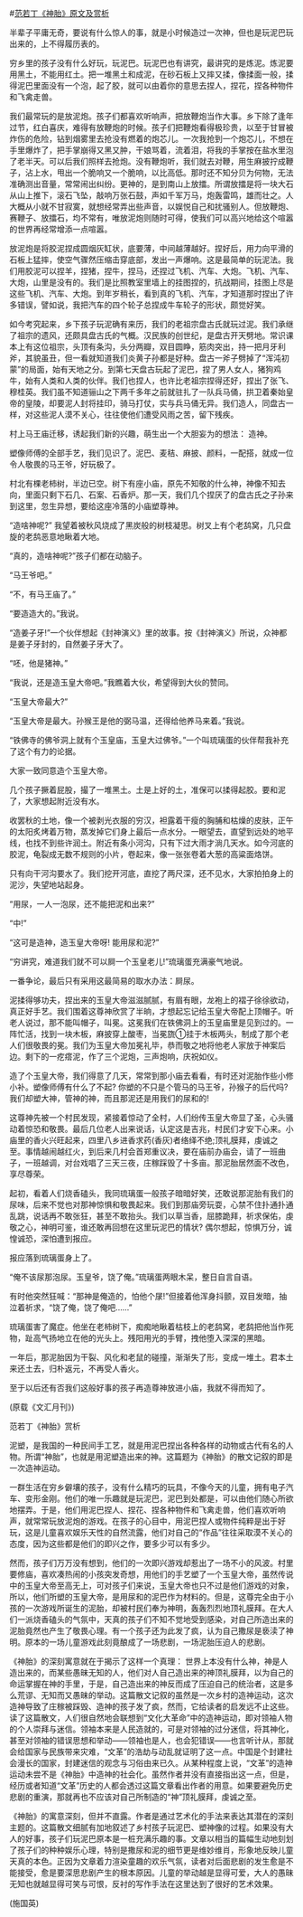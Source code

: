#[范若丁《神胎》原文及赏析](https://www.vrrw.net/wx/9111.html)

半辈子平庸无奇，要说有什么惊人的事，就是小时候造过一次神，但也是玩泥巴玩出来的，上不得履历表的。

穷乡里的孩子没有什么好玩，玩泥巴。玩泥巴也有讲究，最讲究的是炼泥。炼泥要用黑土，不能用红土。把一堆黑土和成泥，在砂石板上又摔又揉，像揉面一般，揉得泥巴里面没有一个泡，起了胶，就可以由着你的意思去捏人，捏花，捏各种物件和飞禽走兽。

我们最常玩的是放泥炮。孩子们都喜欢听响声，把放鞭炮当作大事。乡下除了逢年过节，红白喜庆，难得有放鞭炮的时候。孩子们把鞭炮看得极珍贵，以至于甘冒被炸伤的危险，钻到烟雾里去抢没有燃着的炮芯儿。一次我抢到一个炮芯儿，不想在手里爆炸了，把手掌崩得又黑又肿，干娘骂着，流着泪，将我的手掌按在盐水里泡了老半天。可以后我们照样去抢炮。没有鞭炮听，我们就去对鞭，用生麻披拧成鞭子，沾上水，甩出一个脆响又一个脆响，以比高低。那时还不知分贝为何物，无法准确测出音量，常常闹出纠纷。更神的，是到南山上放擂。所谓放擂是将一块大石从山上推下，滚石飞坠，敲响万张石鼓，声如千军万马，炮轰雷鸣，雄而壮之。人大概从小就不甘寂寞，就想经常弄出些声音，以娱悦自己和扰骚别人。但放鞭炮、赛鞭子、放擂石，均不常有，唯放泥炮则随时可得，使我们可以高兴地给这个喧嚣的世界再经常增添一点喧嚣。



放泥炮是将胶泥捏成圆烟灰缸状，底要薄，中间越薄越好。捏好后，用力向平滑的石板上猛摔，使空气骤然压缩击穿底部，发出一声爆响。这是最简单的玩泥法。我们用胶泥可以捏羊，捏猪，捏牛，捏马，还捏过飞机、汽车、大炮。飞机、汽车、大炮，山里是没有的。我们是比照教室里墙上的挂图捏的，抗战期间，挂图上尽是这些飞机、汽车、大炮。到年岁稍长，看到真的飞机、汽车，才知道那时捏出了许多错误，譬如说，我把汽车的四个轮子总捏成牛车轮子的形状，颇觉好笑。

如今考究起来，乡下孩子玩泥确有来历，我们的老祖宗盘古氏就玩过泥。我们承继了祖宗的遗风，还颇具盘古氏的气概。汉民族的创世纪，是盘古开天劈地。常识课本上有这位祖宗，头顶有条沟，头分两瓣，双目圆睁，筋肉突出，持一把月牙利斧，其貌虽丑，但一看就知道我们炎黄子孙都是好种。盘古一斧子劈掉了“浑沌初蒙”的局面，始有天地之分。到第七天盘古玩起了泥巴，捏了男人女人，猪狗鸡牛，始有人类和人类的伙伴。我们也捏人，也许比老祖宗捏得还好，捏出了张飞、穆桂英。我们虽不知道骊山之下两千多年之前就驻扎了一队兵马俑，拱卫着秦始皇帝的皇陵，却要泥人封将挂印，骑马打仗，实与兵马俑无异。我们造人，同盘古一样，对这些泥人漠不关心，往往使他们遭受风雨之苦，留下残疾。

村上马王庙迁移，诱起我们新的兴趣，萌生出一个大胆妄为的想法： 造神。

塑像师傅的全部手艺，我们见识了。泥巴、麦秸、麻披、颜料，一配搭，就成一位令人敬畏的马王爷，好玩极了。

村北有棵老柿树，半边已空。树下有座小庙，原先不知敬的什么神，神像不知去向，里面只剩下石几、石案、石香炉。那一天，我们几个捏厌了的盘古氏之子孙来到这里，忽生异想，要给这座冷落的小庙塑尊神。

“造啥神呢?” 我望着被秋风烧成了黑炭般的树枝凝思。树叉上有个老鸹窝，几只盘旋的老鸹恶意地瞅着大地。

“真的，造啥神呢?”孩子们都在动脑子。

“马王爷吧。”

“不，有马王庙了。”

“要造造大的。”我说。

“造姜子牙!”一个伙伴想起《封神演义》里的故事。按《封神演义》所说，众神都是姜子牙封的，自然姜子牙大了。

“呸，他是猪神。”

“我说，还是造玉皇大帝吧。”我瞧着大伙，希望得到大伙的赞同。

“玉皇大帝最大?”

“玉皇大帝是最大。孙猴王是他的弼马温，还得给他养马来着。”我说。

“铁佛寺的佛爷洞上就有个玉皇庙，玉皇大过佛爷。”一个叫琉璃蛋的伙伴帮我补充了这个有力的论据。

大家一致同意造个玉皇大帝。

几个孩子撅着屁股，撮了一堆黑土。土是上好的土，准保可以揉得起胶。要和泥了，大家想起附近没有水。

收罢秋的土地，像一个被剥光衣服的穷汉，袒露着干瘦的胸脯和枯燥的皮肤，正午的太阳炙烤着万物，蒸发掉它们身上最后一点水分。一眼望去，直望到远处的地平线，也找不到些许润土。附近有条小河沟，只有下过大雨才淌几天水。如今河底的胶泥，龟裂成无数不规则的小片，卷起来，像一张张卷着大葱的高粱面烙饼。

只有向干河沟要水了。我们挖开河底，直挖了两尺深，还不见水，大家拍拍身上的泥沙，失望地站起身。

“用尿，一人一泡尿，还不能把泥和出来?”

“中!”

“这可是造神，造玉皇大帝呀! 能用尿和泥?”

“穷讲究，难道我们就不可以屙一个玉皇老儿!”琉璃蛋充满豪气地说。

一番争论，最后只有采用这最简易的取水办法：屙尿。

泥揉得够功夫，捏出来的玉皇大帝滋滋腻腻，有眉有眼，龙袍上的褶子徐徐欲动，真正好手艺。我们围着这尊神欣赏了半晌，才想起忘记给玉皇大帝配上顶帽子。听老人说过，那不能叫帽子，叫冕。这冕我们在铁佛洞上的玉皇庙里是见到过的。一阵忙活，找到一块木板，麻披穿上酸枣，当冕旒①挂于木板两头，制成了那个老人们很敬畏的冕。我们为玉皇大帝加冕礼毕，恭而敬之地将他老人家放于神案后边。剩下的一疙瘩泥，作了三个泥炮，三声炮响，庆祝如仪。

造了个玉皇大帝，我们得意了几天，常常到那小庙去看看，有时还对泥胎作些小修小补。塑像师傅有什么了不起? 你塑的不只是个管马的马王爷，孙猴子的后代吗? 我们却塑大神，管神的神，而且那泥还是用我们的尿和的!

这尊神先被一个村民发现，紧接着惊动了全村，人们纷传玉皇大帝显了圣，心头骚动着惊恐和敬畏。最后几位老人出来说话，认定这是吉兆，村民们才安下心来。小庙里的香火兴旺起来，四里八乡进香求药(香灰)者络绎不绝;顶礼膜拜，虔诚之至。事情越闹越红火，到后来几村会首郑重议决，要在庙前办庙会，请了一班曲子，一班越调，对台戏唱了三天三夜，庄稼踩毁了十多亩。那泥胎居然面不改色，享尽尊荣。

起初，看着人们烧香磕头，我同琉璃蛋一般孩子暗暗好笑，还敢说那泥胎有我们的尿味，后来不觉也对那神惊惧和敬畏起来。我们到那庙旁玩耍，心禁不住扑通扑通乱跳，说话再不敢张狂，甚至不敢抬头。我们以草当香，屈膝跪拜，祈求保佑，虔敬之心，神明可鉴，谁还敢再回想在这里玩泥巴的情状? 偶尔想起，惊惧万分，诚惶诚恐，深怕遭到报应。

报应落到琉璃蛋身上了。

“俺不该尿那泡尿。玉皇爷，饶了俺。”琉璃蛋两眼木呆，整日自言自语。

有时他突然狂喊：“那神是俺造的，怕他个㞗!”但接着他浑身抖颤，双目发暗，抽泣着祈求，“饶了俺，饶了俺吧……”

琉璃蛋害了魔症。他坐在老柿树下，痴痴地瞅着枯枝上的老鸹窝，老鸹把他当作死物，趾高气扬地立在他的光头上。残阳用光的手臂，拽他堕入深深的黑暗。

一年后，那泥胎因为干裂、风化和老鼠的碰撞，渐渐失了形，变成一堆土。君本土来还土去，归朴返元，不再受人香火。

至于以后还有否我们这般好事的孩子再造尊神放进小庙，我就不得而知了。

(原载《文汇月刊》)

范若丁《神胎》赏析

泥塑，是我国的一种民间手工艺，就是用泥巴捏出各种各样的动物或古代有名的人物。所谓“神胎”，也就是用泥塑造出来的神。这篇题为《神胎》的散文记叙的即是一次造神运动。

一群生活在穷乡僻壤的孩子，没有什么精巧的玩具，不像今天的儿童，拥有电子汽车、变形金刚。他们的唯一乐趣就是玩泥巴，泥巴到处都是，可以由他们随心所欲地摆弄。于是，他们用泥巴捏人、捏花、捏各种物件和飞禽走兽，他们喜欢听响声，就常常玩放泥炮的游戏。在孩子的心目中，用泥巴捏人或物件纯粹是出于好玩，这是儿童喜欢娱乐天性的自然流露，他们对自己的“作品”往往采取漠不关心的态度，因为这些都是他们的即兴之作，要多少可以有多少。

然而，孩子们万万没有想到，他们的一次即兴游戏却惹出了一场不小的风波。村里要修庙，喜欢凑热闹的小孩突发奇想，用他们的手艺塑了一个玉皇大帝，虽然传说中的玉皇大帝至高无上，可对孩子们来说，玉皇大帝也只不过是他们游戏的对象，所以，他们所塑的玉皇大帝，是用尿和的泥巴作为材料的。但是，这尊完全由于小孩的一次游戏所诞生的泥胎，却被村民们奉为神明，轰轰烈烈地顶礼膜拜。在大人们一派烧香磕头的气氛中，天真的孩子们不知不觉地受到感染，对自己所造出来的泥胎竟然也产生了敬畏心理。有一个孩子还为此发了疯，认为自己撒尿是亵渎了神明。原本的一场儿童游戏此刻竟酿成了一场悲剧，一场泥胎压迫人的悲剧。

《神胎》的深刻寓意就在于揭示了这样一个真理： 世界上本没有什么神，神是人造出来的，而某些愚昧无知的人，他们对人自己造出来的神顶礼膜拜，以为自己的命运掌握在神的手里，于是，自己造出来的神反而成了压迫自己的统治者，这是多么荒谬、无知而又愚昧的举动。这篇散文记叙的虽然是一次乡村的造神运动，这次造神导致了庄稼被踩毁、造神的孩子发了疯，然而，它给读者的启发远不止这些。读了这篇散文，人们很自然地会联想到“文化大革命”中的造神运动，即对领袖人物的个人崇拜与迷信。领袖本来是人民造就的，可是对领袖的过分迷信，将其神化，甚至对领袖的错误思想和举动——领袖也是人，也会犯错误——也言听计从，那就会给国家与民族带来灾难，“文革”的浩劫与动乱就证明了这一点。中国是个封建社会漫长的国家，封建迷信的观念与习俗由来已久。从某种程度上说，“文革”的造神运动未尝不是《神胎》中造神的社会化。虽然作者并没有直接指出这一点，但是，经历或者知道“文革”历史的人都会透过这篇文章看出作者的用意。如果要避免历史悲剧的重演，那就再也不应该对自己所制造的“神”顶礼膜拜，虔诚之至。

《神胎》的寓意深刻，但并不直露。作者是通过艺术化的手法来表达其潜在的深刻主题的。这篇散文细腻有加地叙述了乡村孩子玩泥巴、塑神像的过程。如果没有大人的好事，孩子们玩泥巴原本是一桩充满乐趣的事。文章以相当的篇幅生动地刻划了孩子们的种种娱乐心理，特别是撒尿和泥的细节更是维妙维肖，形象地反映儿童天真的本色。正因为文章着力渲染童趣的欢乐气氛，读者对后面悲剧的发生愈是不能接受，愈是要深思悲剧产生的根本原因。儿童的举动越是显得可爱，大人的愚昧无知也就越显得可笑与可恨，反衬的写作手法在这里达到了很好的艺术效果。

(施国英)

